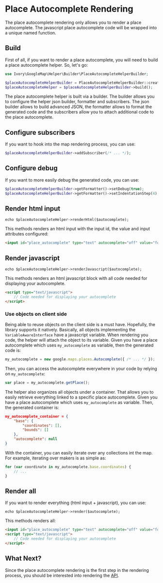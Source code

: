# Place Autocomplete Rendering

The place autocomplete rendering only allows you to render a place autocomplete. The javascript place autocomplete 
code will be wrapped into a unique named function.

## Build

First of all, if you want to render a place autocomplete, you will need to build a place autocomplete helper. So, let's 
go:

``` php
use Ivory\GoogleMap\Helper\Builder\PlaceAutocompleteHelperBuilder;

$placeAutocompleteHelperBuilder = PlaceAutocompleteHelperBuilder::create();
$placeAutocompleteHelper = $placeAutocompleteHelperBuilder->build();
```

The place autocomplete helper is built via a builder. The builder allows you to configure the helper json builder, 
formatter and subscribers. The json builder allows to build advanced JSON, the formatter allows to format the generated 
code and the subscribers allow you to attach additional code to the place autocomplete.

## Configure subscribers

If you want to hook into the map rendering process, you can use: 

``` php
$placeAutocompleteHelperBuilder->addSubscriber(/* ... */);
```

## Configure debug

If you want to more easily debug the generated code, you can use:

``` php
$placeAutocompleteHelperBuilder->getFormatter()->setDebug(true);
$placeAutocompleteHelperBuilder->getFormatter()->setIndentationStep(4);
```

## Render html input

```
echo $placeAutocompleteHelper->renderHtml($autocomplete);
```

This methods renders an html input with the input id, the value and input attributes configured:

``` html
<input id="place_autocomplete" type="text" autocomplete="off" value="foo" />
```

## Render javascript

```
echo $placeAutocompleteHelper->renderJavascript($autocomplete);
```

This methods renders an html javascript block with all code needed for displaying your autocomplete.

``` html
<script type="text/javascript">
    // Code needed for displaying your autocomplete
</script>
```

### Use objects on client side

Being able to reuse objects on the client side is a must have. Hopefully, the library supports it natively. Basically, 
all objects implementing the `VariableAwareInterface` have a javascript variable. When rendering you code, the helper 
will attach the object to its variable. Given you have a place autocomplete which uses `my_autocomplete` as variable, 
then the generated code is: 
  
``` js
my_autocomplete = new google.maps.places.Autocomplete({ /* ... */ });
```
 
Then, you can access the autocomplete everywhere in your code by relying on `my_autocomplete`:

``` js
var place = my_autocomplete.getPlace();
```

The helper also organizes all objects under a container. That allows you to easily retrieve everything linked to a 
specific place autocomplete. Given you have a place autocomplete which uses `my_autocomplete` as variable. Then, the 
generated container is:

``` json
my_autocomplete_container = {
    "base": {
        "coordinates": [],
        "bounds": []
    },
    "autocomplete": null
}
```

With the container, you can easily iterate over any collections int the map. For example, iterating over makers is as 
simple as:

```  js
for (var coordinate in my_autocomplete.base.coordinates) {
    // ...
}
```

## Render all

If you want to render everything (html input + javascript), you can use:

```
echo $placeAutocompleteHelper->render($autocomplete);
```

This methods renders all:

``` html
<input id="place_autocomplete" type="text" autocomplete="off" value="foo" />
<script type="text/javascript">
    // Code needed for displaying your autocomplete
</script>
```

## What Next?

Since the place autocomplete rendering is the first step in the rendering process, you should be interested into 
rendering the [API](/doc/helper/api.md).
